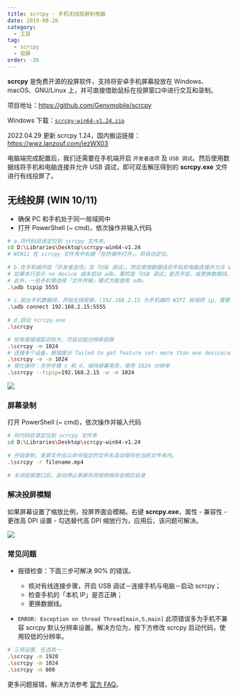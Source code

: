 ```yaml
---
title: scrcpy - 手机无线投屏到电脑
date: 2019-08-26
category:
  - 工具
tag:
  - scrcpy
  - 投屏
order: -26
---
```


**scrcpy** 是免费开源的投屏软件，支持将安卓手机屏幕投放在 Windows、macOS、GNU/Linux 上，并可直接借助鼠标在投屏窗口中进行交互和录制。

项目地址：<https://github.com/Genymobile/scrcpy>

Windows 下载：[`scrcpy-win64-v1.24.zip`](https://github.com/Genymobile/scrcpy/releases/download/v1.24/scrcpy-win64-v1.24.zip)

2022.04.29 更新 scrcpy 1.24，国内搬运链接：<https://wwz.lanzouf.com/iezWX03>

电脑端完成配置后，我们还需要在手机端开启 `开发者选项` 及 `USB 调试`。然后使用数据线将手机和电脑连接并允许 USB 调试，即可双击解压得到的 **scrcpy.exe** 文件进行有线投屏了。

## 无线投屏 (WIN 10/11)

- 确保 PC 和手机处于同一局域网中
- 打开 PowerShell (~ cmd)，依次操作并输入代码

```bash
# a.将代码目录定位到 scrcpy 文件夹。
cd D:\Libraries\Desktop\scrcpy-win64-v1.24
# WIN11 在 scrcpy 文件夹中右键「在终端中打开」，将自动定位。
​
# b.在手机端开启「开发者选项」及「USB 调试」，然后使用数据线将手机和电脑连接并允许 USB 调试，开启手机端口
# 如果本行显示 no device 或未启动 adb，需检查「USB 调试」是否开启，或更换数据线。
# 此外，一些手机需选择「文件传输」模式方能使用 adb。
.\adb tcpip 5555
​
# c.拔出手机数据线，开始无线投屏。(192.168.2.15 为手机端的 WIFI 局域网 ip，需更改)
.\adb connect 192.168.2.15:5555
​
# d.启动 scrcpy.exe
.\scrcpy

# 如有报错或延迟较大，可启动低分辨率投屏
.\scrcpy -m 1024
# 连接多个设备，报错提示`failed to get feature set: more than one device/emulator`，则指定连接 tcpip 设备
.\scrcpy -e -m 1024
# 简化操作：合并步骤 c 和 d，保持屏幕常亮，使用 1024 分辨率
.\scrcpy --tcpip=192.168.2.15 -w -m 1024
```

![](http://tc.seoipo.com/20190829093407.png)

### 屏幕录制

打开 PowerShell (~ cmd)，依次操作并输入代码

```bash
# 将代码目录定位到 scrcpy 文件夹
cd D:\Libraries\Desktop\scrcpy-win64-v1.24
​
# 开始录制，录屏文件会以命令指定的文件名自动保存在当前文件夹内。
.\scrcpy -r filename.mp4
​
# 关闭投屏窗口后，自动停止录屏并将视频保存在相应目录
```

### 解决投屏模糊

如果屏幕设置了缩放比例，投屏界面会模糊。右键 **scrcpy.exe**，属性 - 兼容性 - 更改高 DPI 设置 - 勾选替代高 DPI 缩放行为，应用后，该问题可解决。

![](http://tc.seoipo.com/20190829095640.png)

### 常见问题

- 报错检查：下面三步可解决 90% 的错误。

  - 核对有线连接步骤，开启 USB 调试－连接手机与电脑－启动 scrcpy；
  - 检查手机的「本机 IP」是否正确；
  - 更换数据线。

- `ERROR: Exception on thread Thread[main,5,main]` 此项错误多为手机不兼容 scrcpy 默认分辨率设置。解决方位为，按下方修改 scrcpy 启动代码，使用较低的分辨率。

```bash
# 三项设置，任选其一
.\scrcpy -m 1920
.\scrcpy -m 1024
.\scrcpy -m 800
```

更多问题报错，解决方法参考 [官方 FAQ](https://github.com/Genymobile/scrcpy/blob/master/FAQ.md)。
